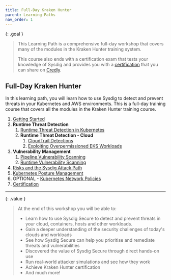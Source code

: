 ```yaml
---
title: Full-Day Kraken Hunter
parent: Learning Paths
nav_order: 1
---
```


{: .goal }
>This Learning Path is a comprehensive full-day workshop that covers many of the modules in the Kraken Hunter training system.
>
>This course also ends with a certification exam that tests your knowledge of Sysdig and provides you with a [certification]({{site.baseurl}}/docs/certification/) that you can share on [Credly](https://www.credly.com/org/sysdig/badge/kraken-hunter).

## Full-Day Kraken Hunter

In this learning path, you will learn how to use Sysdig to detect and prevent threats in your Kubernetes and AWS environments. This is a full-day training course that covers all the modules in the Kraken Hunter training course.

1. [Getting Started]({{site.baseurl}}/docs/getting-started/)
2. **Runtime Threat Detection**
    1. [Runtime Threat Detection in Kubernetes]({{site.baseurl}}/docs/modules/runtime-threat-detection/runtime-threat-detection-kubernetes/index.html)
    2. **Runtime Threat Detection - Cloud**
        1. [CloudTrail Detections]({{site.baseurl}}/docs/modules/runtime-threat-detection/runtime-threat-detection-cloud/cloudtrail-detections.html)
        2. [Exploiting Overpermissioned EKS Workloads]({{site.baseurl}}/docs/modules/runtime-threat-detection/runtime-threat-detection-cloud/eks-iam-roles-and-irsa.html)
3. **Vulnerability Management**
    1. [Pipeline Vulnerability Scanning]({{site.baseurl}}/docs/modules/vulnerability-management/pipeline.html)
    2. [Runtime Vulnerability Scanning]({{site.baseurl}}/docs/modules/vulnerability-management/runtime.html)
5. [Risks and the Sysdig Attack Path]({{site.baseurl}}/docs/modules/risks-and-attack-path.html)
6. [Kubernetes Posture Management]({{site.baseurl}}/docs/modules/kubernetes/kubernetes-posture-management.html)
7. OPTIONAL - [Kubernetes Network Policies]({{site.baseurl}}/docs/modules/kubernetes/kubernetes-network-policies.html)
8. [Certification]({{site.baseurl}}/docs/certification/)

----

{: .value }
> At the end of this workshop you will be able to:
>
> - Learn how to use Sysdig Secure to detect and prevent threats in your cloud, containers, hosts and other workloads.
> - Gain a deeper understanding of the security challenges of today's clouds and workloads
> - See how Sysdig Secure can help you prioritise and remediate threats and vulnerabilities
> - Discovered the value of Sysdig Secure through direct hands-on use
> - Run real-world attacker simulations and see how they work
> - Achieve Kraken Hunter certification
> - And much more!